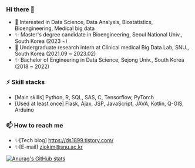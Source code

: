 ### Hi there 👋      
- 💬 Interested in Data Science, Data Analysis, Biostatistics, Bioengineering, Medical big data
- ✨ Master's degree candidate in Bioengineering, Seoul National Univ., South Korea (2023 ~)     
- 🔭 Undergraduate research intern at Clinical medical Big Data Lab, SNU., South Korea (2021.09 ~ 2023.02)
- ✨ Bachelor of Engineering in Data Science, Sejong Univ., South Korea (2018 ~ 2022)    

### ⚡ Skill stacks
- [Main skills] Python, R, SQL, SAS, C, Tensorflow, PyTorch
- [Used at least once] Flask, Ajax, JSP, JavaScript, JAVA, Kotlin, Q-GIS, Arduino     

### 📫 How to reach me    
- ✨[Tech blog] https://ds1899.tistory.com/
- ✨[E-mail] <ziokim@snu.ac.kr>

<!--
**ZIO-KIM/ZIO-KIM** is a ✨ _special_ ✨ repository because its `README.md` (this file) appears on your GitHub profile.

Here are some ideas to get you started:

- 🔭 I’m currently working on ...
- 🌱 I’m currently learning ...
- 👯 I’m looking to collaborate on ...
- 🤔 I’m looking for help with ...
- 💬 Ask me about ...
- 📫 How to reach me: ...
- 😄 Pronouns: ...
- ⚡ Fun fact: ...
-->


[![Anurag's GitHub stats](https://github-readme-stats.vercel.app/api?username=ZIO-KIM&theme=radical)](https://github.com/anuraghazra/github-readme-stats)
